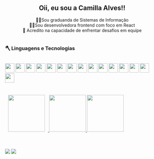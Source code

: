 <div align="center">

<h2>Oii, eu sou a Camilla Alves!!</h2>

<div>
  👩‍🎓Sou graduanda de Sistemas de Informação<br>
  👩‍💻Sou desenvolvedora frontend com foco em React<br>
  🦾 Acredito na capacidade de enfrentar desafios em equipe<br>
</div>

</div>

# 


  ### 🪓 Linguagens e Tecnologias

<div style="display: inline_block"><br>
<img height="30em" src="https://img.shields.io/badge/React-20232A?style=for-the-badge&logo=react&logoColor=61DAFB" />
<img height="30em" src="https://img.shields.io/badge/React_Native-20232A?style=for-the-badge&logo=react&logoColor=61DAFB"/>
<img height="30em" src="https://img.shields.io/badge/Javascript-20232A?style=for-the-badge&logo=javascript&logoColor=61DAFB"/>
<img height="30em" src="https://img.shields.io/badge/TypeScript-007ACC?style=for-the-badge&logo=typescript&logoColor=white"/>
<img height="30em" src="https://img.shields.io/badge/HTML5-E34F26?style=for-the-badge&logo=html5&logoColor=white"/>
<img height="30em" src="https://img.shields.io/badge/CSS3-1572B6?style=for-the-badge&logo=css3&logoColor=white"/>
<img height="30em" src="https://img.shields.io/badge/APIs_REST-02569B?style=for-the-badge&logo=api&logoColor=white"/>
<img height="30em" src="https://img.shields.io/badge/Node.js-43853D?style=for-the-badge&logo=node-dot-js&logoColor=white"/>
<img height="30em" src="https://img.shields.io/badge/PostgreSQL-316192?style=for-the-badge&logo=postgresql&logoColor=white"/>
<img height="30em" src="https://img.shields.io/badge/MySQL-4479A1?style=for-the-badge&logo=mysql&logoColor=white"/>
<img height="30em" src="https://img.shields.io/badge/Sass-hotpink.svg?style=for-the-badge&logo=sass&logoColor=white"/>
<img height="30em" src="https://img.shields.io/badge/Bootstrap-563D7C?style=for-the-badge&logo=bootstrap&logoColor=white"/>
<img height="30em" src="https://img.shields.io/badge/Postman-FF6C37?style=for-the-badge&logo=postman&logoColor=white"/>
<img height="30em" src="https://img.shields.io/badge/Git-F05032?style=for-the-badge&logo=git&logoColor=white"/>
<img height="30em" src="https://img.shields.io/badge/Tailwind_CSS-38B2AC?style=for-the-badge&logo=tailwind-css&logoColor=white"/>
</div>
  
##

<div style="display: flex;">
  <a href="https://github.com/camillaalves12">
    <img height="120em" src="https://streak-stats.demolab.com/?user=camillaalves12&theme=radical" style="margin: 10px;"/>
    <img height="120em" src="https://github-readme-stats.vercel.app/api/top-langs/?username=camillaalves12&layout=compact&langs_count=7&theme=dracula"/>
    <img height="120em" src="https://github-readme-stats.vercel.app/api?username=camillaalves12&show_icons=true&theme=dracula&include_all_commits=true&count_private=true"/>
  </a>
</div>
 
 ##
 
<div style="display: inline_block"><br>
  <a href = "mailto:camillaalvesvagas@gmail.com"><img src="https://img.shields.io/badge/-Gmail-%23333?style=for-the-badge&logo=gmail&logoColor=white" target="_blank"></a>
  <a href="https://www.linkedin.com/in/camilla-alves-" target="_blank"><img src="https://img.shields.io/badge/-LinkedIn-%230077B5?style=for-the-badge&logo=linkedin&logoColor=white" target="_blank"></a> 
</div>


